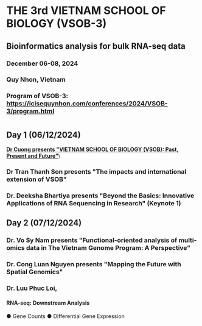 # THE 3rd VIETNAM SCHOOL OF BIOLOGY (VSOB-3)
## Bioinformatics analysis for bulk RNA-seq data
### December 06-08, 2024 
### Quy Nhon, Vietnam
### Program of VSOB-3: https://icisequynhon.com/conferences/2024/VSOB-3/program.html

#
## Day 1 (06/12/2024)
[**Dr Cuong presents "VIETNAM SCHOOL OF BIOLOGY (VSOB): Past, Present and Future"**](https://github.com/luuloi/VSOB3_bulk_RNA-seq/blob/d29ef639ea3bae0c557753d6c8d4ef70033b8224/Day1_20241206/VSOB-intro_Dr_Cuong.pdf)\
### Dr Tran Thanh Son presents "The impacts and international extension of VSOB"
### Dr. Deeksha Bhartiya presents "Beyond the Basics: Innovative Applications of RNA Sequencing in Research" (Keynote 1)
### 
### 
## Day 2 (07/12/2024)
### Dr. Vo Sy Nam presents "Functional-oriented analysis of multi-omics data in The Vietnam Genome Program: A Perspective"
### Dr. Cong Luan Nguyen presents "Mapping the Future with Spatial Genomics"
### Dr. Luu Phuc Loi,
#### RNA-seq: Downstream Analysis
● Gene Counts
● Differential Gene Expression

